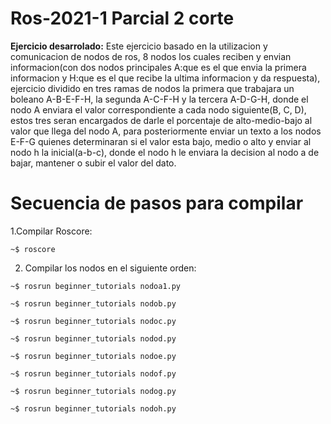 # Ros-2021-1 Parcial 2 corte 
**Ejercicio desarrolado:**
Este ejercicio basado en la utilizacion y comunicacion de nodos de ros, 8 nodos los cuales reciben y envian informacion(con dos nodos principales A:que es el que envia la primera informacion y H:que es el que recibe la ultima informacion y da respuesta), ejercicio dividido en tres ramas de nodos la primera que trabajara un boleano A-B-E-F-H, la segunda A-C-F-H y la tercera A-D-G-H, donde el nodo A enviara el valor correspondiente a cada nodo siguiente(B, C, D), estos tres seran encargados de darle el porcentaje de alto-medio-bajo al valor que llega del nodo A, para posteriormente enviar un texto a los nodos E-F-G quienes determinaran si el valor esta bajo, medio o alto y enviar al nodo h la inicial(a-b-c), donde el nodo h le enviara la decision al nodo a de bajar, mantener o subir el valor del dato.
# Secuencia de pasos para compilar
1.Compilar Roscore:
```
~$ roscore
```
2. Compilar los nodos en el siguiente orden:
```
~$ rosrun beginner_tutorials nodoa1.py
```
```
~$ rosrun beginner_tutorials nodob.py
```
```
~$ rosrun beginner_tutorials nodoc.py
```
```
~$ rosrun beginner_tutorials nodod.py
```
```
~$ rosrun beginner_tutorials nodoe.py
```
```
~$ rosrun beginner_tutorials nodof.py
```
```
~$ rosrun beginner_tutorials nodog.py
```
```
~$ rosrun beginner_tutorials nodoh.py
```
